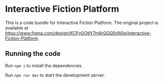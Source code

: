 
  # Interactive Fiction Platform

  This is a code bundle for Interactive Fiction Platform. The original project is available at https://www.figma.com/design/KCPyGOtlY7m6rQGQ5r8j0e/Interactive-Fiction-Platform.

  ## Running the code

  Run `npm i` to install the dependencies.

  Run `npm run dev` to start the development server.
  